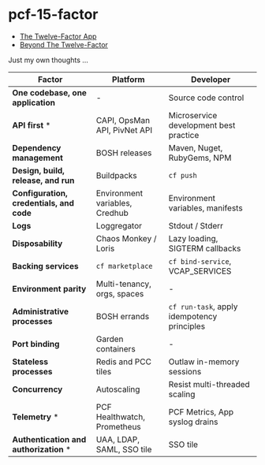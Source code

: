 # pcf-15-factor

- [The Twelve-Factor App](https://12factor.net/)
- [Beyond The Twelve-Factor](https://www.oreilly.com/library/view/beyond-the-twelve-factor/9781492042631/)

Just my own thoughts ...

| Factor                                   | Platform                       | Developer                                   |
|------------------------------------------|--------------------------------|---------------------------------------------|
| __One codebase, one application__        | -                              | Source code control                         |
| __API first__ *                          | CAPI, OpsMan API, PivNet API   | Microservice development best practice      |
| __Dependency management__                | BOSH releases                  | Maven, Nuget, RubyGems, NPM                 | 
| __Design, build, release, and run__      | Buildpacks                     | `cf push`                                   |
| __Configuration, credentials, and code__ | Environment variables, Credhub | Environment variables, manifests            |
| __Logs__                                 | Loggregator                    | Stdout / Stderr                             |
| __Disposability__                        | Chaos Monkey / Loris           | Lazy loading, SIGTERM callbacks             |
| __Backing services__                     | `cf marketplace`               | `cf bind-service`, VCAP_SERVICES            |
| __Environment parity__                   | Multi-tenancy, orgs, spaces    | -                                           |
| __Administrative processes__             | BOSH errands                   | `cf run-task`, apply idempotency principles |
| __Port binding__                         | Garden containers              | -                                           |
| __Stateless processes__                  | Redis and PCC tiles            | Outlaw in-memory sessions                   |
| __Concurrency__                          | Autoscaling                    | Resist multi-threaded scaling               |
| __Telemetry__ *                          | PCF Healthwatch, Prometheus    | PCF Metrics, App syslog drains              |
| __Authentication and authorization__ *   | UAA, LDAP, SAML, SSO tile      | SSO tile                                    |
